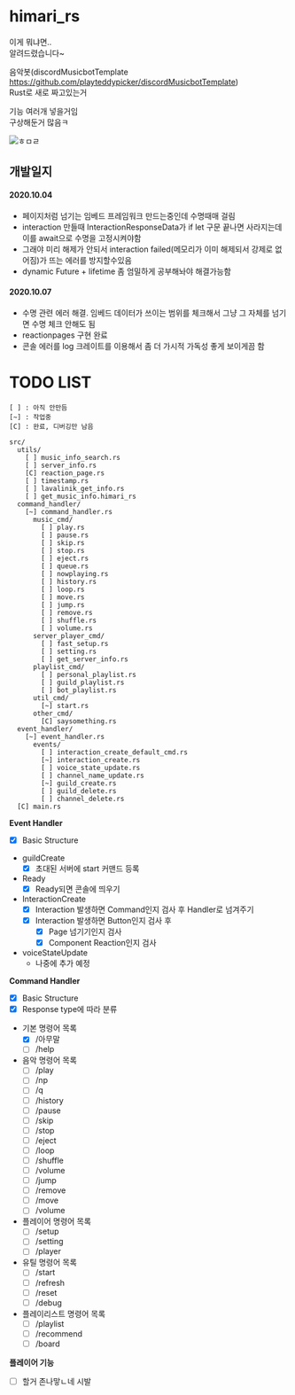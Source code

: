 # himari_rs

이게 뭐냐면..  
알려드렸습니다~

음악봇(discordMusicbotTemplate https://github.com/playteddypicker/discordMusicbotTemplate)  
Rust로 새로 짜고있는거

기능 여러개 넣을거임  
구상해둔거 많음ㅋ

![ㅎㅁㄹ](https://media.discordapp.net/attachments/934297359209340939/1026216079619539114/unknown.png)

## 개발일지

#### 2020.10.04

- 페이지처럼 넘기는 임베드 프레임워크 만드는중인데 수명때매 걸림
- interaction 만들때 InteractionResponseData가 if let 구문 끝나면 사라지는데 이를 await으로 수명을 고정시켜야함
- 그래야 미리 해제가 안되서 interaction failed(메모리가 이미 해제되서 강제로 없어짐)가 뜨는 에러를 방지할수있음
- dynamic Future + lifetime 좀 엄밀하게 공부해놔야 해결가능함

#### 2020.10.07

- 수명 관련 에러 해결. 임베드 데이터가 쓰이는 범위를 체크해서 그냥 그 자체를 넘기면 수명 체크 안해도 됨
- reactionpages 구현 완료
- 콘솔 에러를 log 크레이트를 이용해서 좀 더 가시적 가독성 좋게 보이게끔 함

# TODO LIST

```
[ ] : 아직 안만듬
[~] : 작업중
[C] : 완료, 디버깅만 남음

src/
  utils/
    [ ] music_info_search.rs
    [ ] server_info.rs
    [C] reaction_page.rs
    [ ] timestamp.rs
    [ ] lavalinik_get_info.rs
    [ ] get_music_info.himari_rs
  command_handler/
    [~] command_handler.rs
      music_cmd/
        [ ] play.rs
		[ ] pause.rs
        [ ] skip.rs
        [ ] stop.rs
        [ ] eject.rs
		[ ] queue.rs
        [ ] nowplaying.rs
        [ ] history.rs
        [ ] loop.rs
		[ ] move.rs
        [ ] jump.rs
		[ ] remove.rs
		[ ] shuffle.rs
		[ ] volume.rs
	  server_player_cmd/
		[ ] fast_setup.rs
		[ ] setting.rs
		[ ] get_server_info.rs
	  playlist_cmd/
		[ ] personal_playlist.rs
		[ ] guild_playlist.rs
		[ ] bot_playlist.rs
	  util_cmd/
	  	[~] start.rs
	  other_cmd/
	  	[C] saysomething.rs
  event_handler/
	[~] event_handler.rs
	  events/
		[ ] interaction_create_default_cmd.rs
		[~] interaction_create.rs
		[ ] voice_state_update.rs
		[ ] channel_name_update.rs
		[~] guild_create.rs
		[ ] guild_delete.rs
     	[ ] channel_delete.rs
  [C] main.rs
```

**Event Handler**

- [x] Basic Structure
- guildCreate
  - [x] 초대된 서버에 start 커맨드 등록
- Ready
  - [x] Ready되면 콘솔에 띄우기
- InteractionCreate
  - [x] Interaction 발생하면 Command인지 검사 후 Handler로 넘겨주기
  - [x] Interaction 발생하면 Button인지 검사 후
    - [x] Page 넘기기인지 검사
    - [x] Component Reaction인지 검사
- voiceStateUpdate
  - 나중에 추가 예정

**Command Handler**

- [x] Basic Structure
- [x] Response type에 따라 분류
- 기본 명령어 목록
  - [x] /아무말
  - [ ] /help
- 음악 명령어 목록
  - [ ] /play
  - [ ] /np
  - [ ] /q
  - [ ] /history
  - [ ] /pause
  - [ ] /skip
  - [ ] /stop
  - [ ] /eject
  - [ ] /loop
  - [ ] /shuffle
  - [ ] /volume
  - [ ] /jump
  - [ ] /remove
  - [ ] /move
  - [ ] /volume
- 플레이어 명령어 목록
  - [ ] /setup
  - [ ] /setting
  - [ ] /player
- 유틸 명령어 목록
  - [ ] /start
  - [ ] /refresh
  - [ ] /reset
  - [ ] /debug
- 플레이리스트 명령어 목록
  - [ ] /playlist
  - [ ] /recommend
  - [ ] /board

**플레이어 기능**

- [ ] 할거 존나맣ㄴ네 시발
